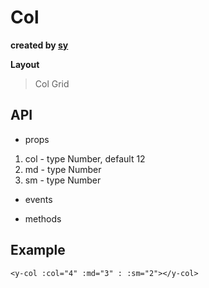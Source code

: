# Col 

**created by [sy](https://github.com/286506460)**

**Layout**

>Col Grid

## API

* props

1. col - type Number, default 12
2. md - type Number
3. sm - type Number

* events


* methods


## Example

```
<y-col :col="4" :md="3" : :sm="2"></y-col>

```
